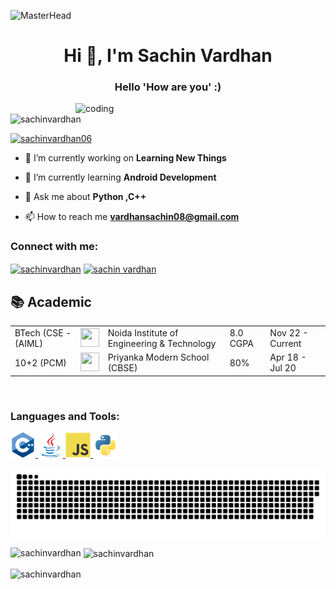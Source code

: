 ![MasterHead](https://miro.medium.com/proxy/1*OF0xEMkWBv-69zvmNs6RDQ.gif)
<h1 align="center">Hi 👋, I'm Sachin Vardhan</h1>
<h3 align="center">Hello 'How are you' :)</h3>
<img align="right" alt="coding" width="400" src="https://r7q6w9z6.rocketcdn.me/career/wp-content/uploads/2020/03/hello.gif">

<p align="left"> <img src="https://komarev.com/ghpvc/?username=sachinvardhan&label=Profile%20views&color=0e75b6&style=flat" alt="sachinvardhan" /> </p>

<p align="left"> <a href="https://twitter.com/sachinvardhan06" target="blank"><img src="https://img.shields.io/twitter/follow/sachinvardhan06?logo=twitter&style=for-the-badge" alt="sachinvardhan06" /></a> </p>

- 🔭 I’m currently working on **Learning New Things**

- 🌱 I’m currently learning **Android Development**

- 💬 Ask me about **Python ,C++**

- 📫 How to reach me **vardhansachin08@gmail.com**

<h3 align="left">Connect with me:</h3>
<p align="left">
<a href="https://twitter.com/sachinvardhan06" target="blank"><img align="center" src="https://raw.githubusercontent.com/rahuldkjain/github-profile-readme-generator/master/src/images/icons/Social/twitter.svg" alt="sachinvardhan" height="30" width="40" /></a>
<a href="https://linkedin.com/in/sachin-vardhan-06" target="blank"><img align="center" src="https://raw.githubusercontent.com/rahuldkjain/github-profile-readme-generator/master/src/images/icons/Social/linked-in-alt.svg" alt="sachin vardhan" height="30" width="40" /></a>
</p>

<h2>📚 Academic  </h2>

| | |  || | 
|-----------|-----------|-----------|-----------|-----------|
| BTech (CSE - (AIML) | <img src="https://www.bing.com/images/search?view=detailV2&ccid=GdHgY%2b%2bw&id=039151FA0C60A98C1696EE6D20D1D7A049D4DBC8&thid=OIP.GdHgY--w6xlclUOO0_DZfAAAAA&mediaurl=https%3a%2f%2fwww.examsplanner.in%2fmedia%2fniet-greater-noida-college.png&exph=160&expw=174&q=Niet+Noida+Logo&simid=608015697205679066&FORM=IRPRST&ck=E3B0A5960514EB891D61195B4478F031&selectedIndex=0&ajaxhist=0&ajaxserp=0" width="30" height="30"/> | Noida Institute of Engineering & Technology  | 8.0 CGPA | Nov 22 - Current |
| 10+2 (PCM) | <img src="https://hindubabynames.info/wp-content/themes/hbn_download/download/indian-government/cbse-logo.png" width="30" height="30"/> | Priyanka Modern School (CBSE) | 80% | Apr 18 - Jul 20 |

<br>


<h3 align="left">Languages and Tools:</h3>
<p align="left"> <a href="https://www.w3schools.com/cpp/" target="_blank" rel="noreferrer"> <img src="https://raw.githubusercontent.com/devicons/devicon/master/icons/cplusplus/cplusplus-original.svg" alt="cplusplus" width="40" height="40"/> </a> <a href="https://www.java.com" target="_blank" rel="noreferrer"> <img src="https://raw.githubusercontent.com/devicons/devicon/master/icons/java/java-original.svg" alt="java" width="40" height="40"/> </a> <a href="https://developer.mozilla.org/en-US/docs/Web/JavaScript" target="_blank" rel="noreferrer"> <img src="https://raw.githubusercontent.com/devicons/devicon/master/icons/javascript/javascript-original.svg" alt="javascript" width="40" height="40"/> </a> <a href="https://www.python.org" target="_blank" rel="noreferrer"> <img src="https://raw.githubusercontent.com/devicons/devicon/master/icons/python/python-original.svg" alt="python" width="40" height="40"/> </a> </p>

![snake gif](https://github.com/AB-san/AB-san/blob/output/github-contribution-grid-snake.svg)

<p><img align="left" src="https://github-readme-stats.vercel.app/api/top-langs?username=sachinvardhan&show_icons=true&locale=en&layout=compact" alt="sachinvardhan" /></p>

<p>&nbsp;<img align="center" src="https://github-readme-stats.vercel.app/api?username=sachinvardhan&show_icons=true&locale=en" alt="sachinvardhan" /></p>

<p><img align="center" src="https://github-readme-streak-stats.herokuapp.com/?user=sachinvardhan&" alt="sachinvardhan" /></p>
